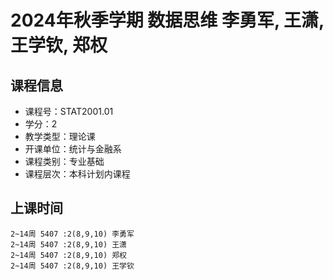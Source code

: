 # 2024年秋季学期 数据思维 李勇军, 王潇, 王学钦, 郑权






## 课程信息

- 课程号：STAT2001.01
- 学分：2
- 教学类型：理论课
- 开课单位：统计与金融系
- 课程类别：专业基础
- 课程层次：本科计划内课程

## 上课时间

```
2~14周 5407 :2(8,9,10) 李勇军
2~14周 5407 :2(8,9,10) 王潇
2~14周 5407 :2(8,9,10) 郑权
2~14周 5407 :2(8,9,10) 王学钦
```

